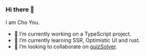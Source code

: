 ### Hi there 👋

<!--
**tkdnbb/tkdnbb** is a ✨ _special_ ✨ repository because its `README.md` (this file) appears on your GitHub profile.

Here are some ideas to get you started:

- 🔭 I’m currently working on ...
- 🌱 I’m currently learning ...
- 👯 I’m looking to collaborate on ...
- 🤔 I’m looking for help with ...
- 💬 Ask me about ...
- 📫 How to reach me: ...
- 😄 Pronouns: ...
- ⚡ Fun fact: ...
-->
I am Cho You.
- 🔭 I’m currently working on a TypeScript project.
- 🌱 I’m currently learning SSR, Optimistic UI and rust.
- 👯 I’m looking to collaborate on [quizSolver](https://t.me/quizSolver).
